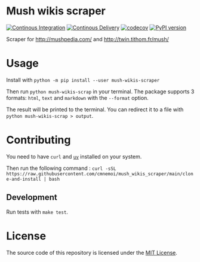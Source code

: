 # Mush wikis scraper

[![Continous Integration](https://github.com/cmnemoi/mush_wikis_scraper/actions/workflows/ci.yaml/badge.svg)](https://github.com/cmnemoi/mush_wikis_scraper/actions/workflows/ci.yaml) 
[![Continous Delivery](https://github.com/cmnemoi/mush_wikis_scraper/actions/workflows/publish_to_pypi.yaml/badge.svg)](https://github.com/cmnemoi/mush_wikis_scraper/actions/workflows/publish_to_pypi.yaml)
[![codecov](https://codecov.io/gh/cmnemoi/mush_wikis_scraper/graph/badge.svg?token=FLAARH38AG)](https://codecov.io/gh/cmnemoi/mush_wikis_scraper)
[![PyPI version](https://badge.fury.io/py/mush-wikis-scraper.svg)](https://badge.fury.io/py/mush-wikis-scraper)

Scraper for http://mushpedia.com/ and http://twin.tithom.fr/mush/

# Usage

Install with `python -m pip install --user mush-wikis-scraper`

Then run `python mush-wikis-scrap` in your terminal. The package supports 3 formats: `html`, `text` and `markdown` with the `--format` option.

The result will be printed to the terminal. You can redirect it to a file with `python mush-wikis-scrap > output`.

# Contributing

You need to have `curl` and [`uv`](https://docs.astral.sh/uv/getting-started/installation/) installed on your system.

Then run the following command : `curl -sSL https://raw.githubusercontent.com/cmnemoi/mush_wikis_scraper/main/clone-and-install | bash`

## Development

Run tests with `make test`.

# License

The source code of this repository is licensed under the [MIT License](LICENSE).